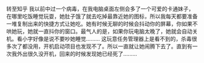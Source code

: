 转至知乎
我以前中过一个病毒，在我电脑桌面左侧会多了一个可爱的卡通妹子，在哪里吃饭睡觉玩耍，她肚子饿了就去吃掉最靠近她的图标，所以我每天都要准备一堆复制出来的快捷方式让她吃。她有时候无聊的时候会抖动你的屏幕，你如果不哄她玩，她就一直抖你的窗口。最气人的是，如果你玩电脑太晚了，她就会自动关机。看小字好像是说不要吵她睡觉......... 这玩意任务管理器上是看不到的，杀毒很多次了都没用，开机启动项目也发现不了。所以一直就让她闹腾下去了。直到有一次我外出很久没开机，回来的时候发现她已经死了.........
